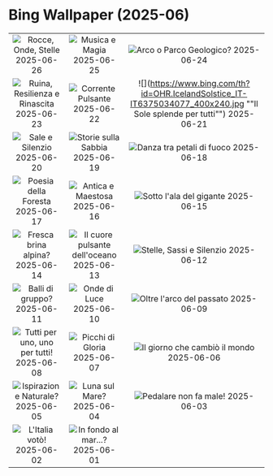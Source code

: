 # Bing Wallpaper (2025-06)

|  |  |  |
|:---:|:---:|:---:|
| ![](https://www.bing.com/th?id=OHR.HorseheadRock_IT-IT0871929651_400x240.jpg "Rocce, Onde, Stelle") 2025-06-26 | ![](https://www.bing.com/th?id=OHR.GlastonburyScenic_IT-IT6655365731_400x240.jpg "Musica e Magia") 2025-06-25 | ![](https://www.bing.com/th?id=OHR.DelicateArch_IT-IT6581270768_400x240.jpg "Arco o Parco Geologico?") 2025-06-24 |
| ![](https://www.bing.com/th?id=OHR.DresdenElbe_IT-IT6499150995_400x240.jpg "Ruina, Resilienza e Rinascita") 2025-06-23 | ![](https://www.bing.com/th?id=OHR.AmazonEcuador_IT-IT6428077520_400x240.jpg "Corrente Pulsante") 2025-06-22 | ![](https://www.bing.com/th?id=OHR.IcelandSolstice_IT-IT6375034077_400x240.jpg ""Il Sole splende per tutti"") 2025-06-21 |
| ![](https://www.bing.com/th?id=OHR.SaleTrapani_IT-IT6306427374_400x240.jpg "Sale e Silenzio") 2025-06-20 | ![](https://www.bing.com/th?id=OHR.WinterBegins_IT-IT6219104998_400x240.jpg "Storie sulla Sabbia") 2025-06-19 | ![](https://www.bing.com/th?id=OHR.AsianSwallowtail_IT-IT6116114113_400x240.jpg "Danza tra petali di fuoco") 2025-06-18 |
| ![](https://www.bing.com/th?id=OHR.CumberlandOaks_IT-IT6066692502_400x240.jpg "Poesia della Foresta") 2025-06-17 | ![](https://www.bing.com/th?id=OHR.SeaTurtleBrazil_IT-IT6000717103_400x240.jpg "Antica e Maestosa") 2025-06-16 | ![](https://www.bing.com/th?id=OHR.RheaDad_IT-IT4866399219_400x240.jpg "Sotto l'ala del gigante") 2025-06-15 |
| ![](https://www.bing.com/th?id=OHR.DolomitiEstate_IT-IT5883847806_400x240.jpg "Fresca brina alpina?") 2025-06-14 | ![](https://www.bing.com/th?id=OHR.SanMiguelAzores_IT-IT5812547329_400x240.jpg "Il cuore pulsante dell'oceano") 2025-06-13 | ![](https://www.bing.com/th?id=OHR.BigBendChisos_IT-IT7015361266_400x240.jpg "Stelle, Sassi e Silenzio") 2025-06-12 |
| ![](https://www.bing.com/th?id=OHR.FlamingosNamibia_IT-IT6908243385_400x240.jpg "Balli di gruppo?") 2025-06-11 | ![](https://www.bing.com/th?id=OHR.AmalfiCampania_IT-IT5052027567_400x240.jpg "Onde di Luce") 2025-06-10 | ![](https://www.bing.com/th?id=OHR.DubrovnikTwilight_IT-IT4694671968_400x240.jpg "Oltre l'arco del passato") 2025-06-09 |
| ![](https://www.bing.com/th?id=OHR.StellarSeaLions_IT-IT5341813083_400x240.jpg "Tutti per uno, uno per tutti!") 2025-06-08 | ![](https://www.bing.com/th?id=OHR.PacificCrestTrail_IT-IT6678210437_400x240.jpg "Picchi di Gloria") 2025-06-07 | ![](https://www.bing.com/th?id=OHR.NormandyBeach_IT-IT6520932839_400x240.jpg "Il giorno che cambiò il mondo") 2025-06-06 |
| ![](https://www.bing.com/th?id=OHR.OlivaresMural_IT-IT6465447947_400x240.jpg "Ispirazione Naturale?") 2025-06-05 | ![](https://www.bing.com/th?id=OHR.CalaLuna_IT-IT6388289498_400x240.jpg "Luna sul Mare?") 2025-06-04 | ![](https://www.bing.com/th?id=OHR.BicyclesUtrecht_IT-IT6327347879_400x240.jpg "Pedalare non fa male!") 2025-06-03 |
| ![](https://www.bing.com/th?id=OHR.RepubblicaGiugnoFesta_IT-IT6228684298_400x240.jpg "L'Italia votò!") 2025-06-02 | ![](https://www.bing.com/th?id=OHR.GrandeTerreReef_IT-IT2395565523_400x240.jpg "In fondo al mar...?") 2025-06-01 |  |
